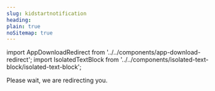 ```yaml
---
slug: kidstartnotification
heading: 
plain: true
noSitemap: true
---
```


import AppDownloadRedirect from '../../components/app-download-redirect';
import IsolatedTextBlock from '../../components/isolated-text-block/isolated-text-block';

<AppDownloadRedirect/>

<IsolatedTextBlock>
  Please wait, we are redirecting you.
</IsolatedTextBlock>